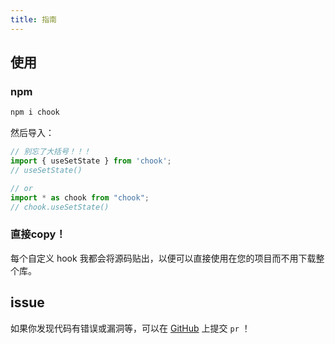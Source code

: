 ```yaml
---
title: 指南
---
```


## 使用
### npm
```bash
npm i chook
```

然后导入：
```ts
// 别忘了大括号！！！
import { useSetState } from 'chook';
// useSetState()

// or 
import * as chook from "chook";
// chook.useSetState()
```

### 直接copy！
每个自定义 hook 我都会将源码贴出，以便可以直接使用在您的项目而不用下载整个库。

## issue
如果你发现代码有错误或漏洞等，可以在 [GitHub](https://github.com/can-dy-jack/chook) 上提交 `pr` ！

